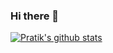 ### Hi there 👋

[![Pratik's github stats](https://github-readme-stats.vercel.app/api?username=karkipra&hide=["contribs"])](https://github.com/anuraghazra/github-readme-stats)


